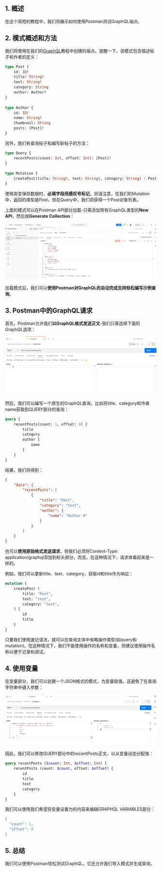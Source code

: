 ## 1. 概述

在这个简短的教程中，我们将展示如何使用Postman测试GraphQL端点。

## 2. 模式概述和方法

我们将使用在我们的[GraphQL](https://www.baeldung.com/spring-graphql)教程中创建的端点。提醒一下，该模式包含描述帖子和作者的定义：

```graphql
type Post {
    id: ID!
    title: String!
    text: String!
    category: String
    author: Author!
}
 
type Author {
    id: ID!
    name: String!
    thumbnail: String
    posts: [Post]!
}
```

另外，我们有查询帖子和编写新帖子的方法：

```graphql
type Query {
    recentPosts(count: Int, offset: Int): [Post]!
}
 
type Mutation {
    createPost(title: String!, text: String!, category: String) : Post!
}
```

使用突变保存数据时，**必填字段用感叹号标记**。另请注意，在我们的Mutation中，返回的类型是Post，但在Query中，我们将获得一个Post对象列表。

上面的模式可以在Postman API部分加载-只需添加带有GraphQL类型的**New API**，然后按**Generate Collection**：

<img src="../assets/img.png">

加载模式后，我们可以**使用Postman对GraphQL的自动完成支持轻松编写示例查询**。

## 3. Postman中的GraphQL请求

首先，Postman允许我们**以GraphQL格式发送正文**-我们只需选择下面的GraphQL选项：

<img src="../assets/img_1.png">

然后，我们可以编写一个原生的GraphQL查询，比如将title、category和作者name获取到QUERY部分的查询：

```graphql
query {
    recentPosts(count: 1, offset: 0) {
        title
        category
        author {
            name
        }
    }
}
```

结果，我们将得到：

```json
{
    "data": {
        "recentPosts": [
            {
                "title": "Post",
                "category": "test",
                "author": {
                    "name": "Author 0"
                }
            }
        ]
    }
}
```

也可以**使用原始格式发送请求**，但我们必须将Content-Type: application/graphql添加到标头部分。而且，在这种情况下，请求体看起来是一样的。

例如，我们可以更新title、text、category，获取id和title作为响应：

```graphql
mutation {
    createPost (
        title: "Post", 
        text: "test", 
        category: "test",
    ) {
        id
        title
    }
}
```

只要我们使用速记语法，就可以在查询主体中省略操作类型(如query和mutation)。在这种情况下，我们不能使用操作的名称和变量，但建议使用操作名称以便于记录和调试。

## 4. 使用变量

在变量部分，我们可以创建一个JSON格式的模式，为变量赋值。这避免了在查询字符串中键入参数：

<img src="../assets/img_2.png">

因此，我们可以修改QUERY部分中的recentPosts正文，以从变量动态分配值：

```graphql
query recentPosts ($count: Int, $offset: Int) {
    recentPosts (count: $count, offset: $offset) {
        id
        title
        text
        category
    }
}
```

我们可以使用我们希望将变量设置为的内容来编辑GRAPHQL VARIABLES部分：

```java
{
  "count": 1,
  "offset": 0
}
```

## 5. 总结

我们可以使用Postman轻松测试GraphQL，它还允许我们导入模式并生成查询。